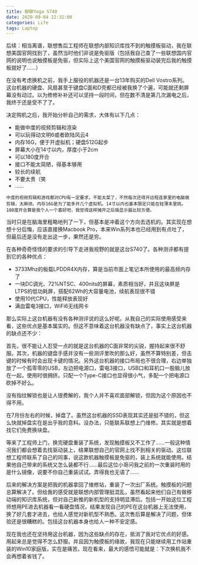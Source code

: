 ```yaml
---
title: 聊聊Yoga S740
date: 2020-09-04 22:32:00
categories: Life
tags: Laptop
---
```


后续：相当离谱，联想售后工程师在联想内部知识库找不到的触摸板驱动，我在联想美国官网找到了，虽然当时他们非说是免驱版（包括我自己查了一些联想国内官网的说明也说触摸板是免驱，但实际上这个美国官网的触摸板驱动装完后我的触摸板就好了……）

<!-- more -->

在没有考虑换机之前，我手上服役的机器还是一台13年购买的Dell Vostro系列。这台机器的硬盘、风扇甚至于键盘C面和D壳都已经被我换了个遍，可能就还剩屏幕没有动过。以为修修补补还可以坚持一段时间，但在数不清是第几次漏电之后，我终于还是受不了了。

决定购机之后，我开始分析自己的需求，大体有以下几点：

+ 能做中度的视频剪辑和渲染
+ 可以玩得动文明6或者欧陆风云4
+ 内存16G，便于开虚拟机；硬盘512G起步
+ 屏幕大小在14寸以内，厚度小于2cm
+ 可以180度开合
+ 接口不能太简陋，得基本够用
+ 较长的续航
+ 不要太贵（笑
+ ......

```
中度的视频剪辑和游戏都对CPU有一定要求，不能太菜了，不然每次还得开远程连家里的电脑做剪辑，太麻烦。内存16G是为了能多开几个虚拟机。14寸以内也基本限定只能在轻薄本里挑。180度开合算是我个人一个喜好吧，我觉得这样摊开之后插显示器比较方便。
```

当时只是在脑海里粗略地列了一下，但基本是冲着这个方向去选机的。其实现在想想十分后悔，应该直接换Macbook Pro，本来Win系列本也已经用到有点吐了，但最后还是没有走出这一步，果然还是穷。

在各种奇奇怪怪的要求的引导下走进我视野的就是这台S740了。各种测评都有提到它的各种优点：

+ 3733Mhz的板载LPDDR4X内存，算是当前市面上笔记本所使用的最高频内存了
+ 一块DC调光、72%NTSC、400nits的屏幕，素质相当好，并且这块屏是LTPS的低功耗屏，搭配62Wh的大容量电池，续航表现很不错
+ 使用10代CPU，性能释放表现好
+ 满血雷电3接口，WiFi6无线网卡

那么实际上这台机器有没有各种测评说的这么好呢。从我自己的实际使用感受来看，这些优点是基本属实的。但这不意味着这台机器没有缺点了，事实上这台机器的缺点还不少：

首先，很不能让人忍受一点的就是这台机器的C面非常的尖锐，握持起来很不舒服。其次，机器的键盘手感并没有一些测评里吹的那么好，虽然不算特别差，但击键的时候有时会出现卡键的情况。另外这台机器的接口布局也不很合理，右边单独放了一个孤零零的USB，左边把电源口，雷电3接口，USB口和耳机口一股脑儿放在一起，使用时很拥挤。只配一个Type-C接口也显得很小气，多配一个把电源口砍掉不好么。

没有指纹解锁也是让人很费解的，我个人并不喜欢面部解锁，但因为这个原因也不得不用。

在7月份左右的时候，掉盘了。虽然这台机器的SSD表现其实还是挺不错的，但这么快就掉盘实在是出乎我的意料。没办法，只能联系联想上门维修。其实就是想着找它们免费换块盘。

等来了工程师上门，换完硬盘重装了系统，发现触摸板又不工作了……一般这种情况我们都会想着去找驱动装上，结果联想自己的官网上找不到相关的驱动。这位联想工程师联系了自己的同事，说这款机器触摸板是免驱的，装上系统就能使用。结果他自己带来的系统又怎么装都不行……最后这位小哥问我之前的一次重装时用的是什么镜像，说要不你自己重装试试。弄得我也无语了……

后来的解决方案是把我的机器拿回了维修站，重装了一次出厂系统。触摸板的问题总算解决了。但给我的感受就是联想内部管理挺混乱，虽然看起来他们自己有做移动端的知识库系统，但对自己新推的新机型的支持明显滞后。包括一开始这位工程师想用PE进去机器看一看硬盘情况，结果发现自己的PE在这台机器上无法使用，换了好几套才进去，也给人感觉对新机型不熟悉。这次售后算是解决了问题，但体验还是很糟糕的。包括这台机器本身也给人一种不安定感。

现在我也还在坚持用这台机器，因为这些缺点的存在，抵消了我对它优点的好感。用起来总是觉得不怎么舒服。并且因为触摸板的缘故，我现在只能继续用工作站重装的Win10家庭版，实在是痛苦。现在看来，最大的感悟可能就是：下次换机我不会再想着省钱了。


